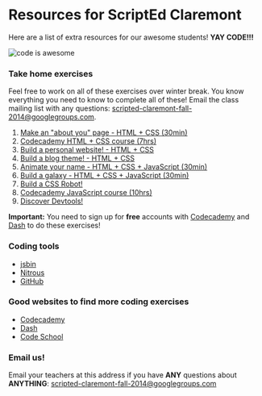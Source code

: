 Resources for ScriptEd Claremont
=========

Here are a list of extra resources for our awesome students! **YAY CODE!!!**

![code is awesome](http://i.giphy.com/fm4WhPMzu9hRK.gif)

### Take home exercises

Feel free to work on all of these exercises over winter break. You know everything you need to know to complete all of these! Email the class mailing list with any questions: [scripted-claremont-fall-2014@googlegroups.com](mailto:scripted-claremont-fall-2014@googlegroups.com).


1. [Make an "about you" page - HTML + CSS (30min)](http://www.codecademy.com/en/goals/web-beginner-en-3pc6w)
2. [Codecademy HTML + CSS course (7hrs)](http://www.codecademy.com/en/tracks/web)
3. [Build a personal website! - HTML + CSS](https://dash.generalassemb.ly/projects/annas-website-1)
4. [Build a blog theme! - HTML + CSS](https://dash.generalassemb.ly/projects/jeffs-blog-1)
5. [Animate your name - HTML + CSS + JavaScript (30min)](http://www.codecademy.com/en/goals/animate-your-name)
6. [Build a galaxy - HTML + CSS + JavaScript (30min)](http://www.codecademy.com/en/goals/web-beginner-en-ymqg0)
7. [Build a CSS Robot!](https://dash.generalassemb.ly/projects/cotbots-1)
8. [Codecademy JavaScript course (10hrs)](http://www.codecademy.com/en/tracks/javascript)
9. [Discover Devtools!](https://www.codeschool.com/courses/discover-devtools)

**Important:** You need to sign up for **free** accounts with [Codecademy](http://codecademy.com) and [Dash](http://dash.generalassemb.ly) to do these exercises!


### Coding tools

* [jsbin](http://jsbin.com)
* [Nitrous](http://nitrous.io)
* [GitHub](http://github.com)

### Good websites to find more coding exercises

* [Codecademy](http://codecademy.com)
* [Dash](http://dash.generalassemb.ly)
* [Code School](http://codeschool.com)

### Email us!

Email your teachers at this address if you have **ANY** questions about **ANYTHING**: [scripted-claremont-fall-2014@googlegroups.com](mailto:scripted-claremont-fall-2014@googlegroups.com)


